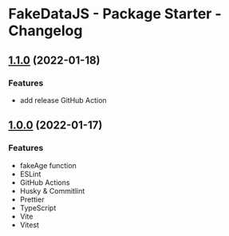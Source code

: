 # FakeDataJS - Package Starter - Changelog

## [1.1.0](https://github.com/fake-data-js/fake-ip) (2022-01-18)

### Features

- add release GitHub Action

## [1.0.0](https://github.com/fake-data-js/fake-ip) (2022-01-17)

### Features

- fakeAge function
- ESLint
- GitHub Actions
- Husky & Commitlint
- Prettier
- TypeScript
- Vite
- Vitest
